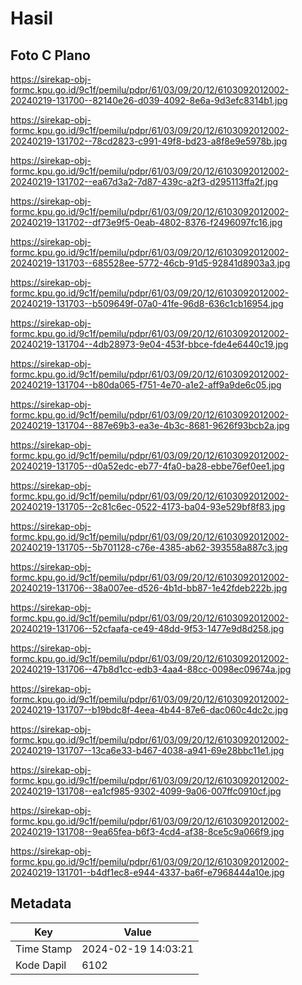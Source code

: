 # Hasil

## Foto C Plano

https://sirekap-obj-formc.kpu.go.id/9c1f/pemilu/pdpr/61/03/09/20/12/6103092012002-20240219-131700--82140e26-d039-4092-8e6a-9d3efc8314b1.jpg

https://sirekap-obj-formc.kpu.go.id/9c1f/pemilu/pdpr/61/03/09/20/12/6103092012002-20240219-131702--78cd2823-c991-49f8-bd23-a8f8e9e5978b.jpg

https://sirekap-obj-formc.kpu.go.id/9c1f/pemilu/pdpr/61/03/09/20/12/6103092012002-20240219-131702--ea67d3a2-7d87-439c-a2f3-d295113ffa2f.jpg

https://sirekap-obj-formc.kpu.go.id/9c1f/pemilu/pdpr/61/03/09/20/12/6103092012002-20240219-131702--df73e9f5-0eab-4802-8376-f2496097fc16.jpg

https://sirekap-obj-formc.kpu.go.id/9c1f/pemilu/pdpr/61/03/09/20/12/6103092012002-20240219-131703--685528ee-5772-46cb-91d5-92841d8903a3.jpg

https://sirekap-obj-formc.kpu.go.id/9c1f/pemilu/pdpr/61/03/09/20/12/6103092012002-20240219-131703--b509649f-07a0-41fe-96d8-636c1cb16954.jpg

https://sirekap-obj-formc.kpu.go.id/9c1f/pemilu/pdpr/61/03/09/20/12/6103092012002-20240219-131704--4db28973-9e04-453f-bbce-fde4e6440c19.jpg

https://sirekap-obj-formc.kpu.go.id/9c1f/pemilu/pdpr/61/03/09/20/12/6103092012002-20240219-131704--b80da065-f751-4e70-a1e2-aff9a9de6c05.jpg

https://sirekap-obj-formc.kpu.go.id/9c1f/pemilu/pdpr/61/03/09/20/12/6103092012002-20240219-131704--887e69b3-ea3e-4b3c-8681-9626f93bcb2a.jpg

https://sirekap-obj-formc.kpu.go.id/9c1f/pemilu/pdpr/61/03/09/20/12/6103092012002-20240219-131705--d0a52edc-eb77-4fa0-ba28-ebbe76ef0ee1.jpg

https://sirekap-obj-formc.kpu.go.id/9c1f/pemilu/pdpr/61/03/09/20/12/6103092012002-20240219-131705--2c81c6ec-0522-4173-ba04-93e529bf8f83.jpg

https://sirekap-obj-formc.kpu.go.id/9c1f/pemilu/pdpr/61/03/09/20/12/6103092012002-20240219-131705--5b701128-c76e-4385-ab62-393558a887c3.jpg

https://sirekap-obj-formc.kpu.go.id/9c1f/pemilu/pdpr/61/03/09/20/12/6103092012002-20240219-131706--38a007ee-d526-4b1d-bb87-1e42fdeb222b.jpg

https://sirekap-obj-formc.kpu.go.id/9c1f/pemilu/pdpr/61/03/09/20/12/6103092012002-20240219-131706--52cfaafa-ce49-48dd-9f53-1477e9d8d258.jpg

https://sirekap-obj-formc.kpu.go.id/9c1f/pemilu/pdpr/61/03/09/20/12/6103092012002-20240219-131706--47b8d1cc-edb3-4aa4-88cc-0098ec09674a.jpg

https://sirekap-obj-formc.kpu.go.id/9c1f/pemilu/pdpr/61/03/09/20/12/6103092012002-20240219-131707--b19bdc8f-4eea-4b44-87e6-dac060c4dc2c.jpg

https://sirekap-obj-formc.kpu.go.id/9c1f/pemilu/pdpr/61/03/09/20/12/6103092012002-20240219-131707--13ca6e33-b467-4038-a941-69e28bbc11e1.jpg

https://sirekap-obj-formc.kpu.go.id/9c1f/pemilu/pdpr/61/03/09/20/12/6103092012002-20240219-131708--ea1cf985-9302-4099-9a06-007ffc0910cf.jpg

https://sirekap-obj-formc.kpu.go.id/9c1f/pemilu/pdpr/61/03/09/20/12/6103092012002-20240219-131708--9ea65fea-b6f3-4cd4-af38-8ce5c9a066f9.jpg

https://sirekap-obj-formc.kpu.go.id/9c1f/pemilu/pdpr/61/03/09/20/12/6103092012002-20240219-131701--b4df1ec8-e944-4337-ba6f-e7968444a10e.jpg


## Metadata

| Key        | Value               |
| ---------- | ------------------- |
| Time Stamp | 2024-02-19 14:03:21 |
| Kode Dapil | 6102                |



